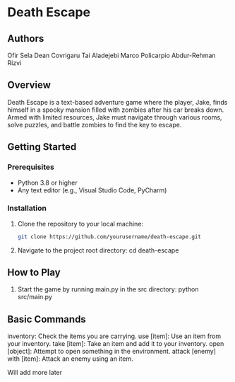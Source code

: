 # Death Escape

## Authors
Ofir Sela
Dean Covrigaru
Tai Aladejebi
Marco Policarpio
Abdur-Rehman Rizvi

## Overview

Death Escape is a text-based adventure game where the player, Jake, finds himself in a spooky mansion filled with zombies after his car breaks down. Armed with limited resources, Jake must navigate through various rooms, solve puzzles, and battle zombies to find the key to escape.

## Getting Started

### Prerequisites

- Python 3.8 or higher
- Any text editor (e.g., Visual Studio Code, PyCharm)

### Installation

1. Clone the repository to your local machine:
   ```bash
   git clone https://github.com/yourusername/death-escape.git

2. Navigate to the project root directory: cd death-escape


## How to Play

1. Start the game by running main.py in the src directory: python src/main.py

## Basic Commands 

inventory: Check the items you are carrying.
use [item]: Use an item from your inventory.
take [item]: Take an item and add it to your inventory.
open [object]: Attempt to open something in the environment.
attack [enemy] with [item]: Attack an enemy using an item.

Will add more later

